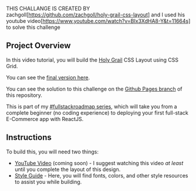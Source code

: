THIS CHALLANGE IS CREATED BY zachgoll[https://github.com/zachgoll/holy-grail-css-layout] and I used his youtube video[https://www.youtube.com/watch?v=BIx3XdHA8-Y&t=11664s] to solve this challenge

## Project Overview

In this video tutorial, you will build the [Holy Grail](https://en.wikipedia.org/wiki/Holy_grail_(web_design)) CSS Layout using CSS Grid.

You can see the [final version here](https://zachgoll.github.io/holy-grail-css-layout/).

You can see the solution to this challenge on the [Github Pages branch](https://github.com/zachgoll/holy-grail-css-layout/tree/gh-pages) of this repository.

This is part of my [#fullstackroadmap series](https://www.zachgollwitzer.com/posts/2021/fullstack-developer-series/introduction/), which will take you from a complete beginner (no coding experience) to deploying your first full-stack E-Commerce app with ReactJS.

## Instructions

To build this, you will need two things:

- [YouTube Video]() (coming soon) - I suggest watching this video _at least_ until you complete the layout of this design.
- [Style Guide](./style-guide.md) - Here, you will find fonts, colors, and other style resources to assist you while building.
